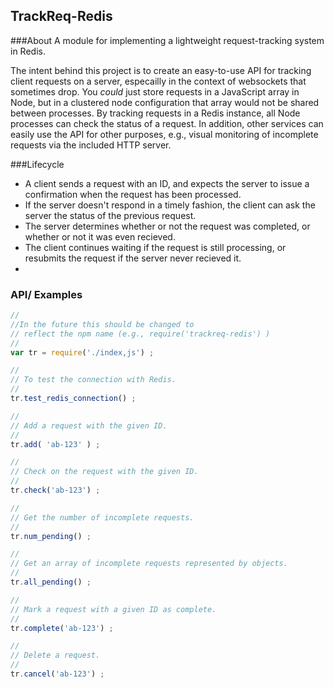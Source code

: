 ## TrackReq-Redis

###About
A module for implementing a lightweight request-tracking system in Redis. 

The intent behind this project is to create an easy-to-use API for tracking client requests on a server, especailly in the context of websockets that sometimes drop. You *could* just store requests in a JavaScript array in Node, but in a clustered node configuration that array would not be shared between processes. By tracking requests in a Redis instance, all Node processes can check the status of a request. In addition, other services can easily use the API for other purposes, e.g., visual monitoring of incomplete requests via the included HTTP server.

###Lifecycle
* A client sends a request with an ID,  and expects the server to issue a confirmation when the request has been processed.
* If the server doesn't respond in a timely fashion, the client can ask the server the status of the previous request.
* The server determines whether or not the request was completed, or whether or not it was even recieved.
* The client continues waiting if the request is still processing, or resubmits the request if the server never recieved it.
* 
### API/ Examples 
```javascript
// 
//In the future this should be changed to 
// reflect the npm name (e.g., require('trackreq-redis') )
// 
var tr = require('./index,js') ;

// 
// To test the connection with Redis.
// 
tr.test_redis_connection() ;

// 
// Add a request with the given ID. 
// 
tr.add( 'ab-123' ) ;

// 
// Check on the request with the given ID.
// 
tr.check('ab-123') ;

// 
// Get the number of incomplete requests.
// 
tr.num_pending() ;

// 
// Get an array of incomplete requests represented by objects.
// 
tr.all_pending() ;

// 
// Mark a request with a given ID as complete.
// 
tr.complete('ab-123') ;

// 
// Delete a request.
// 
tr.cancel('ab-123') ;
```


